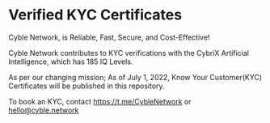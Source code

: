 # Verified KYC Certificates

Cyble Network, is Reliable, Fast, Secure, and Cost-Effective!

Cyble Network contributes to KYC verifications with the CybriX Artificial Intelligence, which has 185 IQ Levels.

As per our changing mission; As of July 1, 2022, Know Your Customer(KYC) Certificates will be published in this repository.

To book an KYC, contact https://t.me/CybleNetwork or hello@cyble.network
